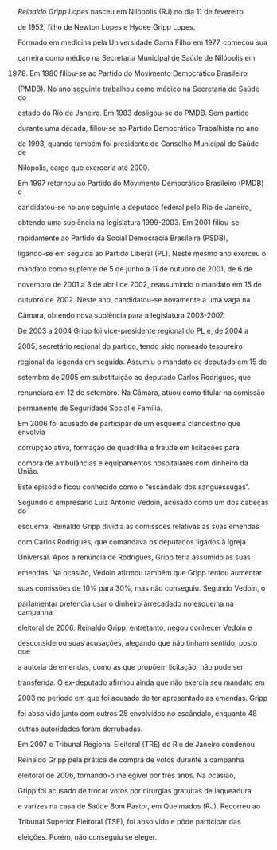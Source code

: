 

*Reinaldo Gripp Lopes* nasceu em Nilópolis (RJ) no dia 11 de fevereiro

de 1952, filho de Newton Lopes e Hydee Gripp Lopes.



Formado em medicina pela Universidade Gama Filho em 1977, começou sua

carreira como médico na Secretaria Municipal de Saúde de Nilópolis em

1978. Em 1980 filiou-se ao Partido do Movimento Democrático Brasileiro

(PMDB). No ano seguinte trabalhou como médico na Secretaria de Saúde do

estado do Rio de Janeiro. Em 1983 desligou-se do PMDB. Sem partido

durante uma década, filiou-se ao Partido Democrático Trabalhista no ano

de 1993, quando também foi presidente do Conselho Municipal de Saúde de

Nilópolis, cargo que exerceria até 2000.



Em 1997 retornou ao Partido do Movimento Democrático Brasileiro (PMDB) e

candidatou-se no ano seguinte a deputado federal pelo Rio de Janeiro,

obtendo uma suplência na legislatura 1999-2003. Em 2001 filiou-se

rapidamente ao Partido da Social Democracia Brasileira (PSDB),

ligando-se em seguida ao Partido Liberal (PL). Neste mesmo ano exerceu o

mandato como suplente de 5 de junho a 11 de outubro de 2001, de 6 de

novembro de 2001 a 3 de abril de 2002, reassumindo o mandato em 15 de

outubro de 2002. Neste ano, candidatou-se novamente a uma vaga na

Câmara, obtendo nova suplência para a legislatura 2003-2007.



De 2003 a 2004 Gripp foi vice-presidente regional do PL e, de 2004 a

2005, secretário regional do partido, tendo sido nomeado tesoureiro

regional da legenda em seguida. Assumiu o mandato de deputado em 15 de

setembro de 2005 em substituição ao deputado Carlos Rodrigues, que

renunciara em 12 de setembro. Na Câmara, atuou como titular na comissão

permanente de Seguridade Social e Família.



Em 2006 foi acusado de participar de um esquema clandestino que envolvia

corrupção ativa, formação de quadrilha e fraude em licitações para

compra de ambulâncias e equipamentos hospitalares com dinheiro da União.

Este episódio ficou conhecido como o “escândalo dos sanguessugas”.

Segundo o empresário Luiz Antônio Vedoin, acusado como um dos cabeças do

esquema, Reinaldo Gripp dividia as comissões relativas às suas emendas

com Carlos Rodrigues, que comandava os deputados ligados à Igreja

Universal. Após a renúncia de Rodrigues, Gripp teria assumido as suas

emendas. Na ocasião, Vedoin afirmou também que Gripp tentou aumentar

suas comissões de 10% para 30%, mas não conseguiu. Segundo Vedoin, o

parlamentar pretendia usar o dinheiro arrecadado no esquema na campanha

eleitoral de 2006. Reinaldo Gripp, entretanto, negou conhecer Vedoin e

desconsiderou suas acusações, alegando que não tinham sentido, posto que

a autoria de emendas, como as que propõem licitação, não pode ser

transferida. O ex-deputado afirmou ainda que não exercia seu mandato em

2003 no período em que foi acusado de ter apresentado as emendas. Gripp

foi absolvido junto com outros 25 envolvidos no escândalo, enquanto 48

outras autoridades foram derrubadas.



Em 2007 o Tribunal Regional Eleitoral (TRE) do Rio de Janeiro condenou

Reinaldo Gripp pela prática de compra de votos durante a campanha

eleitoral de 2006, tornando-o inelegível por três anos. Na ocasião,

Gripp foi acusado de trocar votos por cirurgias gratuitas de laqueadura

e varizes na casa de Saúde Bom Pastor, em Queimados (RJ). Recorreu ao

Tribunal Superior Eleitoral (TSE), foi absolvido e pôde participar das

eleições. Porém, não conseguiu se eleger.



